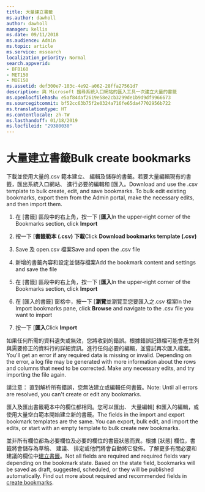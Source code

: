 ```yaml
---
title: 大量建立書籤
ms.author: dawholl
author: dawholl
manager: kellis
ms.date: 09/11/2018
ms.audience: Admin
ms.topic: article
ms.service: mssearch
localization_priority: Normal
search.appverid:
- BFB160
- MET150
- MOE150
ms.assetid: def300e7-103c-4e92-a062-28ffa27561d7
description: 與 Microsoft 搜尋系統入口網站的匯入工具一次建立大量的書籤
ms.openlocfilehash: e5af84daf2619e58e2cb3299de1b9d9df9966673
ms.sourcegitcommit: bf52cc63b75f2e0324a716fe65da47702956b722
ms.translationtype: HT
ms.contentlocale: zh-TW
ms.lasthandoff: 01/18/2019
ms.locfileid: "29380030"
---
```

# <a name="bulk-create-bookmarks"></a><span data-ttu-id="0f8ad-103">大量建立書籤</span><span class="sxs-lookup"><span data-stu-id="0f8ad-103">Bulk create bookmarks</span></span>

<span data-ttu-id="0f8ad-p101">下載並使用大量的.csv 範本建立、 編輯及儲存的書籤。若要大量編輯現有的書籤，匯出系統入口網站、 進行必要的編輯和 [匯入。</span><span class="sxs-lookup"><span data-stu-id="0f8ad-p101">Download and use the .csv template to bulk create, edit, and save bookmarks. To bulk edit existing bookmarks, export them from the Admin portal, make the necessary edits, and then import them.</span></span>
  
1. <span data-ttu-id="0f8ad-106">在 [書籤] 區段中的右上角，按一下 [**匯入**</span><span class="sxs-lookup"><span data-stu-id="0f8ad-106">In the upper-right corner of the Bookmarks section, click **Import**</span></span>
    
2. <span data-ttu-id="0f8ad-107">按一下 [**書籤範本 (.csv) 下載**</span><span class="sxs-lookup"><span data-stu-id="0f8ad-107">Click **Download bookmarks template (.csv)**</span></span>
    
3. <span data-ttu-id="0f8ad-108">Save 及 open.csv 檔案</span><span class="sxs-lookup"><span data-stu-id="0f8ad-108">Save and open the .csv file</span></span>
    
4. <span data-ttu-id="0f8ad-109">新增的書籤內容和設定並儲存檔案</span><span class="sxs-lookup"><span data-stu-id="0f8ad-109">Add the bookmark content and settings and save the file</span></span>
    
5. <span data-ttu-id="0f8ad-110">在 [書籤] 區段中的右上角，按一下 [**匯入**</span><span class="sxs-lookup"><span data-stu-id="0f8ad-110">In the upper-right corner of the Bookmarks section, click **Import**</span></span>
    
6. <span data-ttu-id="0f8ad-111">在 [匯入的書籤] 窗格中，按一下 [**瀏覽**並瀏覽至您要匯入之.csv 檔案</span><span class="sxs-lookup"><span data-stu-id="0f8ad-111">In the Import bookmarks pane, click **Browse** and navigate to the .csv file you want to import</span></span> 
    
7. <span data-ttu-id="0f8ad-112">按一下 [**匯入**</span><span class="sxs-lookup"><span data-stu-id="0f8ad-112">Click **Import**</span></span>
    
<span data-ttu-id="0f8ad-p102">如果任何所需的資料遺失或無效，您將收到的錯誤。根據錯誤記錄檔可能會產生列與需要修正的資料行的詳細資訊。進行任何必要的編輯，並嘗試再次匯入檔案。</span><span class="sxs-lookup"><span data-stu-id="0f8ad-p102">You'll get an error if any required data is missing or invalid. Depending on the error, a log file may be generated with more information about the rows and columns that need to be corrected. Make any necessary edits, and try importing the file again.</span></span>
  
<span data-ttu-id="0f8ad-116">請注意： 直到解析所有錯誤，您無法建立或編輯任何書籤。</span><span class="sxs-lookup"><span data-stu-id="0f8ad-116">Note: Until all errors are resolved, you can't create or edit any bookmarks.</span></span>
  
<span data-ttu-id="0f8ad-p103">匯入及匯出書籤範本中的欄位都相同。您可以匯出、 大量編輯] 和匯入的編輯，或使用大量空白範本開始建立新的書籤。</span><span class="sxs-lookup"><span data-stu-id="0f8ad-p103">The fields in the import and export bookmark templates are the same. You can export, bulk edit, and import the edits, or start with an empty template to bulk create new bookmarks.</span></span>
  
<span data-ttu-id="0f8ad-p104">並非所有欄位都為必要欄位及必要的欄位的書籤狀態而異。根據 [狀態] 欄位，書籤將會儲存為草稿、 建議、 排定或他們將會自動將它發佈。了解更多有關必要和建議的欄位中[建立書籤](create-bookmarks.md)。</span><span class="sxs-lookup"><span data-stu-id="0f8ad-p104">Not all fields are required and required fields vary depending on the bookmark state. Based on the state field, bookmarks will be saved as draft, suggested, scheduled, or they will be published automatically. Find out more about required and recommended fields in [create bookmarks](create-bookmarks.md).</span></span>

  

